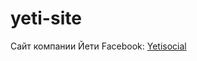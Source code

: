 # yeti-site
Сайт компании Йети
Facebook: <a href="https://www.facebook.com/Yetisocial">Yetisocial</a>
